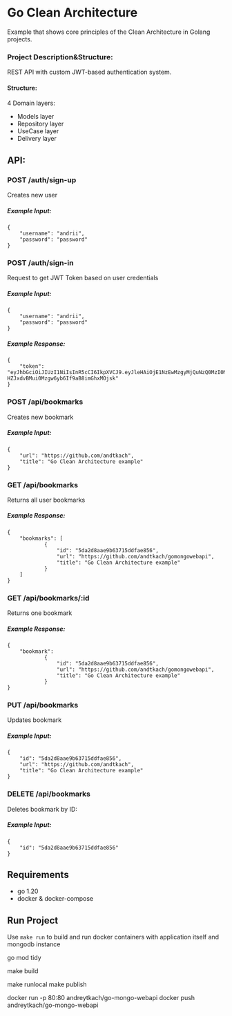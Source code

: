 # Go Clean Architecture
Example that shows core principles of the Clean Architecture in Golang projects.

### Project Description&Structure:
REST API with custom JWT-based authentication system. 

#### Structure:
4 Domain layers:

- Models layer
- Repository layer
- UseCase layer
- Delivery layer

## API:

### POST /auth/sign-up

Creates new user 

##### Example Input: 
```
{
	"username": "andrii",
	"password": "password"
} 
```


### POST /auth/sign-in

Request to get JWT Token based on user credentials

##### Example Input: 
```
{
	"username": "andrii",
	"password": "password"
} 
```

##### Example Response: 
```
{
	"token": "eyJhbGciOiJIUzI1NiIsInR5cCI6IkpXVCJ9.eyJleHAiOjE1NzEwMzgyMjQuNzQ0MzI0MiwidXNlciI6eyJJRCI6IjAwMDAwMDAwMDAwMDAwMDAwMDAwMDAwMCIsIlVzZXJuYW1lIjoiemhhc2hrZXZ5Y2giLCJQYXNzd29yZCI6IjQyODYwMTc5ZmFiMTQ2YzZiZDAyNjlkMDViZTM0ZWNmYmY5Zjk3YjUifX0.3dsyKJQ-HZJxdvBMui0Mzgw6yb6If9aB8imGhxMOjsk"
} 
```

### POST /api/bookmarks

Creates new bookmark

##### Example Input: 
```
{
	"url": "https://github.com/andtkach",
	"title": "Go Clean Architecture example"
} 
```

### GET /api/bookmarks

Returns all user bookmarks

##### Example Response: 
```
{
	"bookmarks": [
            {
                "id": "5da2d8aae9b63715ddfae856",
                "url": "https://github.com/andtkach/gomongowebapi",
                "title": "Go Clean Architecture example"
            }
    ]
} 
```

### GET /api/bookmarks/:id

Returns one bookmark

##### Example Response: 
```
{
	"bookmark":
			{
                "id": "5da2d8aae9b63715ddfae856",
                "url": "https://github.com/andtkach/gomongowebapi",
                "title": "Go Clean Architecture example"
            }
} 
```

### PUT /api/bookmarks

Updates bookmark

##### Example Input: 
```
{
	"id": "5da2d8aae9b63715ddfae856",
	"url": "https://github.com/andtkach",
	"title": "Go Clean Architecture example"
} 
```

### DELETE /api/bookmarks

Deletes bookmark by ID:

##### Example Input: 
```
{
	"id": "5da2d8aae9b63715ddfae856"
} 
```


## Requirements
- go 1.20
- docker & docker-compose

## Run Project

Use ```make run``` to build and run docker containers with application itself and mongodb instance


go mod tidy

make build

make runlocal
make publish

docker run -p 80:80 andreytkach/go-mongo-webapi
docker push andreytkach/go-mongo-webapi

